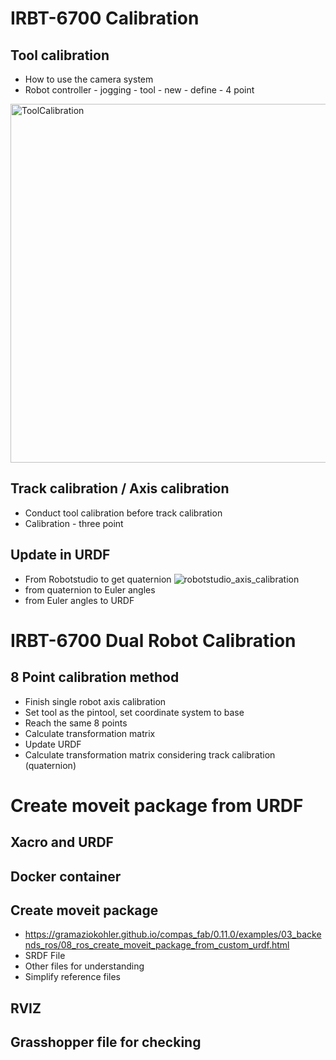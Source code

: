 # IRBT-6700 Calibration

## Tool calibration

- How to use the camera system
- Robot controller - jogging - tool - new - define - 4 point
<img width="574" alt="ToolCalibration" src="https://github.com/GIS-EPFL/Robots/assets/91248123/0bf19fa6-5085-4f98-b4f1-1806e2da1735">

## Track calibration / Axis calibration

- Conduct tool calibration before track calibration
- Calibration - three point

## Update in URDF

- From Robotstudio to get quaternion
![robotstudio_axis_calibration](https://github.com/GIS-EPFL/Robots/assets/91248123/9a07bf4c-0c0c-4dae-9579-f0b5070a409d)
- from quaternion to Euler angles 
- from Euler angles to URDF

# IRBT-6700  Dual Robot Calibration

## 8 Point calibration method

- Finish single robot axis calibration
- Set tool as the pintool, set coordinate system to base
- Reach the same 8 points 
- Calculate transformation matrix 
- Update URDF
- Calculate transformation matrix considering track calibration (quaternion)
# Create moveit package from URDF
## Xacro and URDF
## Docker container 
## Create moveit package
- https://gramaziokohler.github.io/compas_fab/0.11.0/examples/03_backends_ros/08_ros_create_moveit_package_from_custom_urdf.html
- SRDF File
- Other files for understanding
- Simplify reference files

## RVIZ
## Grasshopper file for checking
